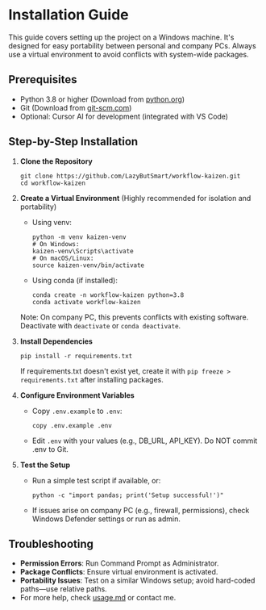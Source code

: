 # Installation Guide

This guide covers setting up the project on a Windows machine. It's designed for easy portability between personal and company PCs. Always use a virtual environment to avoid conflicts with system-wide packages.

## Prerequisites
- Python 3.8 or higher (Download from [python.org](https://www.python.org/))
- Git (Download from [git-scm.com](https://git-scm.com/))
- Optional: Cursor AI for development (integrated with VS Code)

## Step-by-Step Installation

1. **Clone the Repository**
   ```
   git clone https://github.com/LazyButSmart/workflow-kaizen.git
   cd workflow-kaizen
   ```

2. **Create a Virtual Environment** (Highly recommended for isolation and portability)
   - Using venv:
     ```
     python -m venv kaizen-venv
     # On Windows:
     kaizen-venv\Scripts\activate
     # On macOS/Linux:
     source kaizen-venv/bin/activate
     ```
   - Using conda (if installed):
     ```
     conda create -n workflow-kaizen python=3.8
     conda activate workflow-kaizen
     ```
   Note: On company PC, this prevents conflicts with existing software. Deactivate with `deactivate` or `conda deactivate`.

3. **Install Dependencies**
   ```
   pip install -r requirements.txt
   ```
   If requirements.txt doesn't exist yet, create it with `pip freeze > requirements.txt` after installing packages.

4. **Configure Environment Variables**
   - Copy `.env.example` to `.env`:
     ```
     copy .env.example .env
     ```
   - Edit `.env` with your values (e.g., DB_URL, API_KEY). Do NOT commit .env to Git.

5. **Test the Setup**
   - Run a simple test script if available, or:
     ```
     python -c "import pandas; print('Setup successful!')"
     ```
   - If issues arise on company PC (e.g., firewall, permissions), check Windows Defender settings or run as admin.

## Troubleshooting
- **Permission Errors**: Run Command Prompt as Administrator.
- **Package Conflicts**: Ensure virtual environment is activated.
- **Portability Issues**: Test on a similar Windows setup; avoid hard-coded paths—use relative paths.
- For more help, check [usage.md](usage.md) or contact me.

